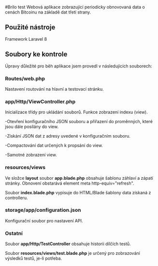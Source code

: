 #Brilo test
Webová aplikace zobrazující periodicky obnovovaná data o cenách Bitcoinu na základě dat třetí strany.

## Použité nástroje
Framework Laravel 8

## Soubory ke kontrole
Úpravy důležité pro běh aplikace jsem provedl v následujících souborech:

### Routes/web.php
Nastavení routování na hlavní a testovací stránku.

### app/Http/ViewController.php
Inicializace třídy pro ukládání souborů.
Funkce zobrazení indexu (view).

-Otevření konfiguračního JSON souboru a přiřazení do proměnných, které jsou dále posílány do view.

-Získání JSON dat z adresy uvedené v konfiguračním souboru.

-Compactování dat určených k propsání do view.

-Samotné zobrazení view.

### resources/views
Ve složce **layout** soubor **app.blade.php** obsahuje šablonu záhlaví a zápatí stránky. Obnovení obstarává element meta http-equiv="refresh".

Soubor **index.blade.php** vypisuje do HTML/Blade šablony data získaná z controlleru.

### storage/app/configuration.json
Konfigurační soubor pro nastavení API.

### Ostatní
Soubor **app/Http/TestController** obsahuje historii dílčích testů. 

Soubor **resources/views/test.blade.php** je určený pro zobrazování výsledků testů, je-li potřeba.
